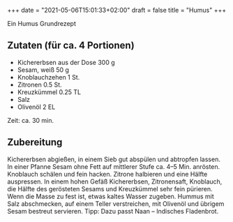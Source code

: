 +++
date = "2021-05-06T15:01:33+02:00"
draft = false
title = "Humus"
+++

Ein Humus Grundrezept

<!--more-->
## Zutaten (für ca. 4 Portionen)
- Kichererbsen aus der Dose 300 g
- Sesam, weiß 50 g
- Knoblauchzehen 1 St.
- Zitronen 0.5 St.
- Kreuzkümmel 0.25 TL
- Salz
- Olivenöl 2 EL

Zeit: ca. 30 min.


## Zubereitung
Kichererbsen abgießen, in einem Sieb gut abspülen und abtropfen lassen. In einer Pfanne Sesam ohne Fett auf mittlerer Stufe ca. 4–5 Min. anrösten. Knoblauch schälen und fein hacken. Zitrone halbieren und eine Hälfte auspressen.
In einem hohen Gefäß Kichererbsen, Zitronensaft, Knoblauch, die Hälfte des gerösteten Sesams und Kreuzkümmel sehr fein pürieren. Wenn die Masse zu fest ist, etwas kaltes Wasser zugeben. Hummus mit Salz abschmecken, auf einem Teller verstreichen, mit Olivenöl und übrigem Sesam bestreut servieren.
Tipp: Dazu passt Naan – Indisches Fladenbrot.